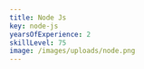 ```yaml
---
title: Node Js
key: node-js
yearsOfExperience: 2
skillLevel: 75
image: /images/uploads/node.png
---
```


